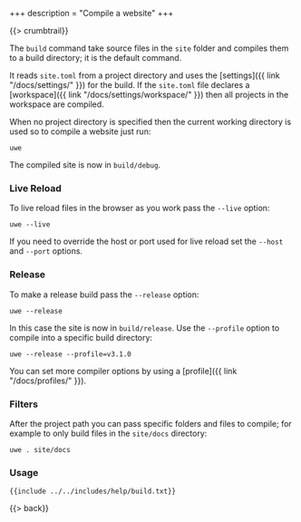 +++
description = "Compile a website"
+++

{{> crumbtrail}}

The `build` command take source files in the `site` folder and compiles them to a build directory; it is the default command.

It reads `site.toml` from a project directory and uses the [settings]({{ link "/docs/settings/" }}) for the build. If the `site.toml` file declares a [workspace]({{ link "/docs/settings/workspace/" }}) then all projects in the workspace are compiled.

When no project directory is specified then the current working directory is used so to compile a website just run:

```text
uwe
```

The compiled site is now in `build/debug`.

### Live Reload

To live reload files in the browser as you work pass the `--live` option:

```text
uwe --live
```

If you need to override the host or port used for live reload set the `--host` and `--port` options.

### Release

To make a release build pass the `--release` option:

```text
uwe --release
```

In this case the site is now in `build/release`. Use the `--profile` option to compile into a specific build directory:

```text
uwe --release --profile=v3.1.0
```

You can set more compiler options by using a [profile]({{ link "/docs/profiles/" }}).

### Filters

After the project path you can pass specific folders and files to compile; for example to only build files in the `site/docs` directory:

```text
uwe . site/docs
```

### Usage

```text
{{include ../../includes/help/build.txt}}
```

{{> back}}
